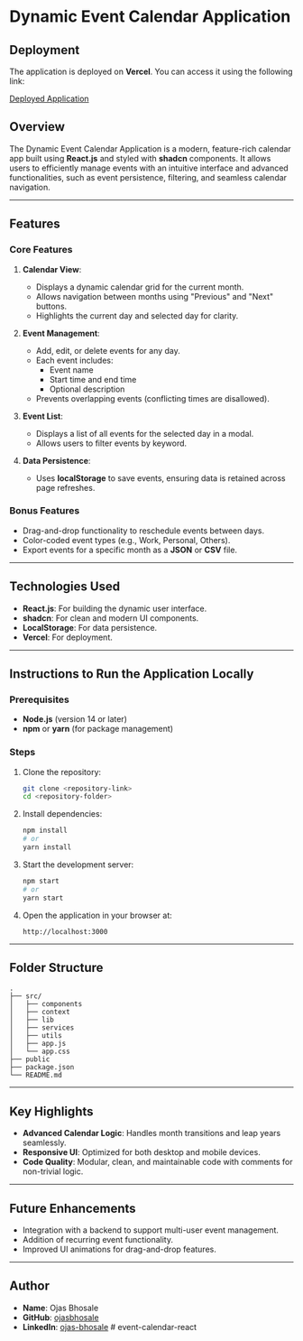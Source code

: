 # Dynamic Event Calendar Application

## **Deployment**
The application is deployed on **Vercel**. You can access it using the following link:

[Deployed Application](<deployed-link>)

## **Overview**
The Dynamic Event Calendar Application is a modern, feature-rich calendar app built using **React.js** and styled with **shadcn** components. It allows users to efficiently manage events with an intuitive interface and advanced functionalities, such as event persistence, filtering, and seamless calendar navigation.

---

## **Features**

### **Core Features**
1. **Calendar View**:
   - Displays a dynamic calendar grid for the current month.
   - Allows navigation between months using "Previous" and "Next" buttons.
   - Highlights the current day and selected day for clarity.

2. **Event Management**:
   - Add, edit, or delete events for any day.
   - Each event includes:
     - Event name
     - Start time and end time
     - Optional description
   - Prevents overlapping events (conflicting times are disallowed).

3. **Event List**:
   - Displays a list of all events for the selected day in a modal.
   - Allows users to filter events by keyword.

4. **Data Persistence**:
   - Uses **localStorage** to save events, ensuring data is retained across page refreshes.

### **Bonus Features**
- Drag-and-drop functionality to reschedule events between days.
- Color-coded event types (e.g., Work, Personal, Others).
- Export events for a specific month as a **JSON** or **CSV** file.

---

## **Technologies Used**
- **React.js**: For building the dynamic user interface.
- **shadcn**: For clean and modern UI components.
- **LocalStorage**: For data persistence.
- **Vercel**: For deployment.

---

## **Instructions to Run the Application Locally**

### Prerequisites
- **Node.js** (version 14 or later)
- **npm** or **yarn** (for package management)

### Steps
1. Clone the repository:
   ```bash
   git clone <repository-link>
   cd <repository-folder>
   ```

2. Install dependencies:
   ```bash
   npm install
   # or
   yarn install
   ```

3. Start the development server:
   ```bash
   npm start
   # or
   yarn start
   ```

4. Open the application in your browser at:
   ```
   http://localhost:3000
   ```

---

## **Folder Structure**
```
.
├── src/
│   ├── components
│   ├── context
│   ├── lib
│   ├── services
│   ├── utils
│   ├── app.js
│   └── app.css
├── public
├── package.json
└── README.md
```

---

## **Key Highlights**
- **Advanced Calendar Logic**: Handles month transitions and leap years seamlessly.
- **Responsive UI**: Optimized for both desktop and mobile devices.
- **Code Quality**: Modular, clean, and maintainable code with comments for non-trivial logic.

---

## **Future Enhancements**
- Integration with a backend to support multi-user event management.
- Addition of recurring event functionality.
- Improved UI animations for drag-and-drop features.

---

## **Author**
- **Name**: Ojas Bhosale
- **GitHub**: [ojasbhosale](https://github.com/ojasbhosale)
- **LinkedIn**: [ojas-bhosale](https://linkedin.com/in/ojas-bhosale)
#   e v e n t - c a l e n d a r - r e a c t 
 
 
